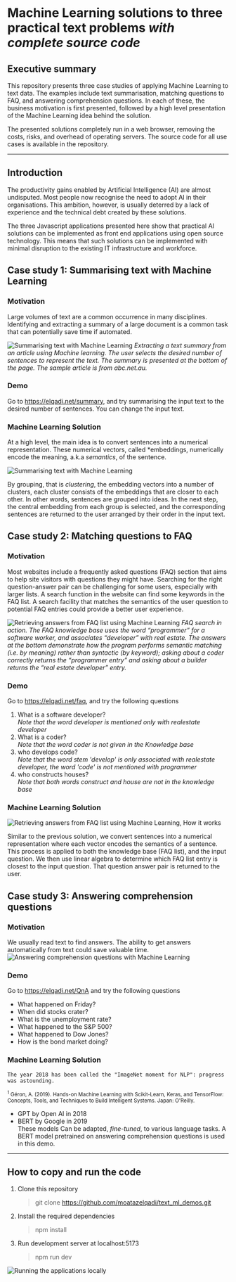 # Machine Learning solutions to three practical text problems *with complete source code*

## Executive summary
This repository presents three case studies of applying Machine Learning to text data. The examples include text summarisation, matching questions to FAQ, and answering comprehension questions. In each of these, the business motivation is first presented, followed by a high level presentation of the Machine Learning idea behind the solution.

The presented solutions completely run in a web browser, removing the costs, risks, and overhead of operating servers. The source code for all use cases is available in the repository. 

-----
## Introduction
The productivity gains enabled by Artificial Intelligence (AI) are almost undisputed. Most people now recognise the need to adopt AI in their organisations. This ambition, however, is usually deterred by a lack of experience and the technical debt created by these solutions.    

The three Javascript applications presented here show that practical AI solutions can be implemented as front end applications using open source technology. This means that such solutions can be implemented with minimal disruption to the existing IT infrastructure and workforce.

## Case study 1: Summarising text with Machine Learning
### Motivation
Large volumes of text are a common occurrence in many disciplines. Identifying and extracting a summary of a large document is a common task that can potentially save time if automated.

![Summarising text with Machine Learning](public/elqadi_summary.png "Summarising text with Machine Learning")
*Extracting a text summary from an article using Machine learning. The user selects the desired number of sentences to represent the text. The summary is presented at the bottom of the page. The sample article is from abc.net.au.*

### Demo
Go to https://elqadi.net/summary​, and try summarising the input text to the desired number of sentences. You can change the input text.

### Machine Learning Solution

At a high level, the main idea is to convert sentences into a numerical representation. These numerical vectors, called *embeddings, numerically encode the meaning, a.k.a *semantics*, of the sentence.

![Summarising text with Machine Learning](readme/elqadi_summary_concepts.png "Summarising text with Machine Learning")

By grouping, that is *clustering*, the embedding vectors into a number of clusters, each cluster consists of the embeddings that are closer to each other. In other words, sentences are grouped into ideas.
In the next step, the central embedding from each group is selected, and the corresponding sentences are returned to the user arranged by their order in the input text.


## Case study 2: Matching questions to FAQ
### Motivation
Most websites include a frequently asked questions (FAQ) section that aims to help site visitors with questions they might have. Searching for the right question-answer pair can be challenging for some users, especially with larger lists. A search function in the website can find some keywords in the FAQ list. A search facility that matches the semantics of the user question to potential FAQ entries could provide a better user experience.

![Retrieving answers from FAQ list using Machine Learning](public/elqadi_faq.png "Retrieving answers from FAQ list using Machine Learning")
*FAQ search in action. The FAQ knowledge base uses the word “programmer” for a software worker, and associates “developer” with real estate. The answers at the bottom demonstrate how the program performs semantic matching (i.e. by meaning) rather than syntactic (by keyword); asking about a coder correctly returns the “programmer entry” and asking about a builder returns the “real estate developer” entry.* 

### Demo
Go to https://elqadi.net/faq, and try the following questions

1. What is  a software developer?  
*Note that the word developer is mentioned only with realestate developer*
1. What is a coder? ​  
*Note that the word coder is not given in the Knowledge base*
1. who develops code?  
*Note that the word stem 'develop' is only associated with realestate developer, the word 'code' is not mentioned with programmer*
1. who constructs houses?  
*Note that both words construct and house are not in the knowledge base*

### Machine Learning Solution
![Retrieving answers from FAQ list using Machine Learning, How it works](readme/elqadi_faq_concepts.png "Retrieving answers from FAQ list using Machine Learning, How it works")

Similar to the previous solution, we convert sentences into a numerical representation where each vector encodes the semantics of a sentence. This process is applied to both the knowledge base (FAQ list), and the input question. We then use linear algebra to determine which FAQ list entry is closest to the input question. That question answer pair is returned to the user.


## Case study 3: Answering comprehension questions
### Motivation
We usually read text to find answers. The ability to get answers automatically from text could save valuable time.
![Answering comprehension questions with Machine Learning](public/elqadi_qna.png "Answering comprehension questions with Machine Learning")

### Demo
Go to https://elqadi.net/QnA​ and try the following questions
* What happened on Friday?​
* When did stocks crater?​
* What is the unemployment rate?​
* What happened to the S&P 500?​
* What happened to Dow Jones?​
* How is the bond market doing?​

### Machine Learning Solution
    The year 2018 has been called the "ImageNet moment for NLP": progress was astounding.
<sub> <sup>1</sup> Géron, A. (2019). Hands-on Machine Learning with Scikit-Learn, Keras, and TensorFlow: Concepts, Tools, and Techniques to Build Intelligent Systems. Japan: O'Reilly. </sub>

* GPT by Open AI in 2018​
* BERT by Google in 2019      
These models Can be adapted, *fine-tuned*, to various language tasks​. A BERT model pretrained on answering comprehension questions is used​ in this demo.

----

## How to copy and run the code
1. Clone this repository
    > git clone  https://github.com/moatazelqadi/text_ml_demos.git  
1. Install the required dependencies
    > npm install    
1. Run development server at localhost:5173 
    > npm run dev

![Running the applications locally](readme/elqadi_running_demo.png "Running the demo applications")    